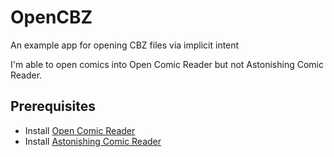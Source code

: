 # OpenCBZ
An example app for opening CBZ files via implicit intent

I'm able to open comics into Open Comic Reader but not Astonishing Comic Reader.

## Prerequisites 
* Install [Open Comic Reader](https://play.google.com/store/apps/details?id=com.sketchpunk.ocomicreader)
* Install [Astonishing Comic Reader](https://play.google.com/store/apps/details?id=com.aerilys.acr.android)

